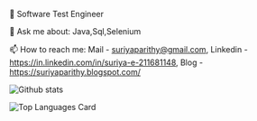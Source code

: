 🔭 Software Test Engineer

💬 Ask me about: Java,Sql,Selenium

📫 How to reach me: Mail - suriyaparithy@gmail.com, Linkedin - https://in.linkedin.com/in/suriya-e-211681148, Blog - https://suriyaparithy.blogspot.com/


![Github stats](https://github-readme-stats.vercel.app/api?username=parithysuriya&theme=highcontrast&show_icons=true&count_private=true)


![Top Languages Card](https://github-readme-stats.vercel.app/api/top-langs/?username=parithysuriya&layout=compact)
